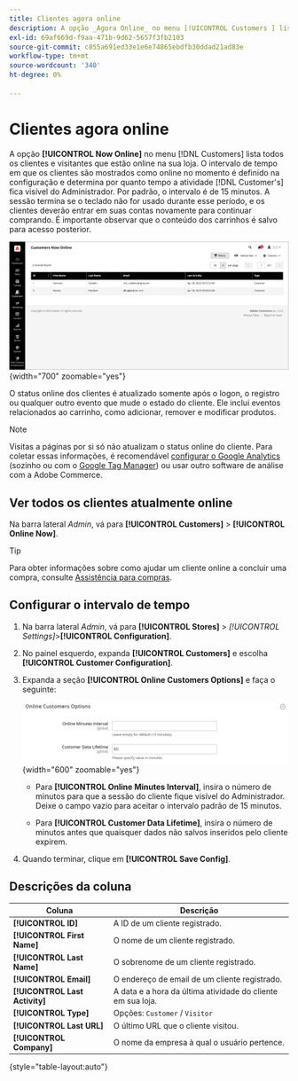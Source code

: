 ```yaml
---
title: Clientes agora online
description: A opção _Agora Online_ no menu [!UICONTROL Customers ] lista todos os clientes e visitantes que estão online na sua loja.
exl-id: 69af669d-f9aa-471b-9d62-5657f3fb2103
source-git-commit: c855a691ed33e1e6e74865ebdfb30ddad21ad83e
workflow-type: tm+mt
source-wordcount: '340'
ht-degree: 0%

---
```


# Clientes agora online

A opção **[!UICONTROL Now Online]** no menu [!DNL Customers] lista todos os clientes e visitantes que estão online na sua loja. O intervalo de tempo em que os clientes são mostrados como online no momento é definido na configuração e determina por quanto tempo a atividade [!DNL Customer's] fica visível do Administrador. Por padrão, o intervalo é de 15 minutos. A sessão termina se o teclado não for usado durante esse período, e os clientes deverão entrar em suas contas novamente para continuar comprando. É importante observar que o conteúdo dos carrinhos é salvo para acesso posterior.

![Clientes Online](assets/customers-now-online.png){width="700" zoomable="yes"}

O status online dos clientes é atualizado somente após o logon, o registro ou qualquer outro evento que mude o estado do cliente. Ele inclui eventos relacionados ao carrinho, como adicionar, remover e modificar produtos.

>[!NOTE]
>
>Visitas a páginas por si só não atualizam o status online do cliente. Para coletar essas informações, é recomendável [configurar o Google Analytics](../merchandising-promotions/google-analytics.md) (sozinho ou com o [Google Tag Manager](../merchandising-promotions/google-tag-manager.md)) ou usar outro software de análise com a Adobe Commerce.

## Ver todos os clientes atualmente online

Na barra lateral _Admin_, vá para **[!UICONTROL Customers]** > **[!UICONTROL Online Now]**.

>[!TIP]
>
>Para obter informações sobre como ajudar um cliente online a concluir uma compra, consulte [Assistência para compras](../stores-purchase/introduction.md#shopping-assistance).

## Configurar o intervalo de tempo

1. Na barra lateral _Admin_, vá para **[!UICONTROL Stores]** > _[!UICONTROL Settings]_>**[!UICONTROL Configuration]**.

1. No painel esquerdo, expanda **[!UICONTROL Customers]** e escolha **[!UICONTROL Customer Configuration]**.

1. Expanda a seção **[!UICONTROL Online Customers Options]** e faça o seguinte:

   ![Opções de Cliente Online](../configuration-reference/customers/assets/customer-configuration-online-customers-options.png){width="600" zoomable="yes"}

   - Para **[!UICONTROL Online Minutes Interval]**, insira o número de minutos para que a sessão do cliente fique visível do Administrador. Deixe o campo vazio para aceitar o intervalo padrão de 15 minutos.

   - Para **[!UICONTROL Customer Data Lifetime]**, insira o número de minutos antes que quaisquer dados não salvos inseridos pelo cliente expirem.

1. Quando terminar, clique em **[!UICONTROL Save Config]**.

## Descrições da coluna

| Coluna | Descrição |
| --- | --- |
| **[!UICONTROL ID]** | A ID de um cliente registrado. |
| **[!UICONTROL First Name]** | O nome de um cliente registrado. |
| **[!UICONTROL Last Name]** | O sobrenome de um cliente registrado. |
| **[!UICONTROL Email]** | O endereço de email de um cliente registrado. |
| **[!UICONTROL Last Activity]** | A data e a hora da última atividade do cliente em sua loja. |
| **[!UICONTROL Type]** | Opções: `Customer` / `Visitor` |
| **[!UICONTROL Last URL]** | O último URL que o cliente visitou. |
| **[!UICONTROL Company]** | O nome da empresa à qual o usuário pertence. |

{style="table-layout:auto"}
